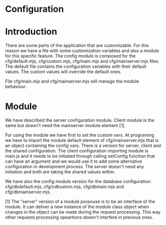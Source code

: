 Configuration
==============

# Introduction

There are some parts of the application that are customizable. For this reason we have a file with some customization variables and also a module for this specific feature. The config module is composed for the cfg/default.mjs, cfg/custom.mjs, cfg/main.mjs and cfg/mainserver.mjs files. The default file contains the configuration variables with their default values. The custom values will override the default ones.

File cfg/main.mjs and cfg/mainserver.mjs will manage the module behaviour.

# Module

We have described the server configuration module. Client module is the same but doesn't need the mainserver module element [*1*].

For using the module we have first to set the custom vars. At programing we have to import the module default element of cfg/mainserver.mjs that is an object containing the config vars. There is a version for server, client and the shared configuration. The client configuration importing module is main.js and it needs to be initiated through calling setConfig function that can have an argument and we would use it to add some alternative configuration in development process. The server doesn't need any initiation and both are taking the shared values within.

We have also the config module version for the database configuration: cfg/dbdefault.mjs, cfg/cdbustom.mjs, cfg/dbmain.mjs and cfg/dbmainserver.mjs.

[1] The "server" version of a module porpouse is to be an interface of the module. It can deliver a new instance of the module class object when changes in the object can be made during the request processing. This way other requests processing opeartions doesn't interfere in previous ones.

